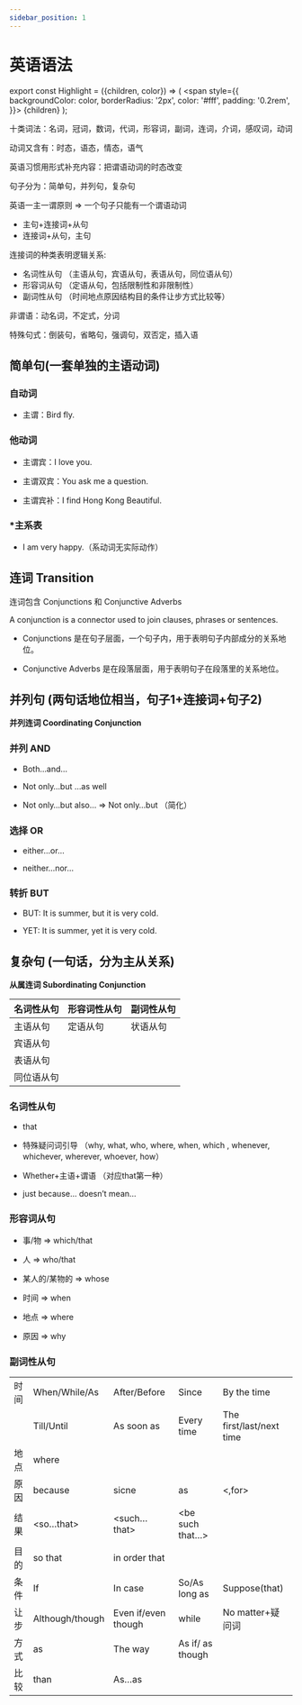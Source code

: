 ```yaml
---
sidebar_position: 1
---
```


# 英语语法

export const Highlight = ({children, color}) => (
  <span
    style={{
      backgroundColor: color,
      borderRadius: '2px',
      color: '#fff',
      padding: '0.2rem',
    }}>
    {children}
  </span>
);

十类词法：名词，冠词，数词，代词，形容词，副词，连词，介词，感叹词，动词

动词又含有：时态，语态，情态，语气

英语习惯用形式补充内容：把谓语动词的时态改变

句子分为：简单句，并列句，复杂句

<Highlight color="#1877F2">英语一主一谓原则 =&gt; 一个句子只能有一个谓语动词</Highlight>

-	<Highlight color="#25c2a0">主句+连接词+从句</Highlight>
-	<Highlight color="#25c2a0">连接词+从句，主句</Highlight>

<Highlight color="#1877F2">连接词的种类表明逻辑关系:</Highlight>

- <Highlight color="#25c2a0">名词性从句</Highlight> （主语从句，宾语从句，表语从句，同位语从句）
- <Highlight color="#25c2a0">形容词从句</Highlight> （定语从句，包括限制性和非限制性）
- <Highlight color="#25c2a0">副词性从句</Highlight> （时间地点原因结构目的条件让步方式比较等）

非谓语：<Highlight color="#1877F2">动名词</Highlight>，<Highlight color="#1877F2">不定式</Highlight>，<Highlight color="#1877F2">分词</Highlight>

特殊句式：<Highlight color="#1877F2">倒装句</Highlight>，<Highlight color="#1877F2">省略句</Highlight>，<Highlight color="#1877F2">强调句</Highlight>，<Highlight color="#1877F2">双否定</Highlight>，<Highlight color="#1877F2">插入语</Highlight>

## 简单句(一套单独的主语动词)

### 自动词

- <Highlight color="#25c2a0">主谓</Highlight>：Bird fly.

### 他动词

- <Highlight color="#25c2a0">主谓宾</Highlight>：I love you. 

- <Highlight color="#25c2a0">主谓双宾</Highlight>：You ask me a question.

- <Highlight color="#25c2a0">主谓宾补</Highlight>：I find Hong Kong Beautiful.

### *主系表

- I am very happy.（系动词无实际动作）


## 连词 Transition

连词包含 <Highlight color="#25c2a0">Conjunctions</Highlight> 和 <Highlight color="#25c2a0">Conjunctive Adverbs</Highlight>

A conjunction is a connector used to join clauses, phrases or sentences.

- <Highlight color="#25c2a0">Conjunctions</Highlight> 是在句子层面，一个句子内，用于表明句子内部成分的关系地位。

- <Highlight color="#25c2a0">Conjunctive Adverbs</Highlight> 是在段落层面，用于表明句子在段落里的关系地位。

## 并列句 (两句话地位相当，句子1+连接词+句子2)

**并列连词 Coordinating Conjunction**

### 并列 **AND**

- Both…and…

- Not only…but …as well

- Not only…but also… =&gt; Not only…but （简化）

### 选择 **OR**

- either…or…

- neither…nor…

### 转折 **BUT**

- BUT: It is summer, but it is very cold.

- YET:  It is summer, yet it is very cold.


## 复杂句 (一句话，分为主从关系)

**从属连词 Subordinating Conjunction**

|   名词性从句  |   形容词性从句  |   副词性从句  |
|---|---|---|
|   主语从句  |   定语从句  |   状语从句  |
|   宾语从句  |     |     |
|   表语从句  |     |     |
|   同位语从句  |     |     |

### 名词性从句

- that

- 特殊疑问词引导 （why, what, who, where, when, which , whenever, whichever, wherever, whoever, how）

- Whether+主语+谓语 （对应that第一种）

- just because… doesn’t mean…

### 形容词从句

- 事/物  =&gt; which/that

- 人 =&gt; who/that

- 某人的/某物的 =&gt; whose

- 时间 =&gt; when

- 地点 =&gt; where

- 原因 =&gt; why

### 副词性从句

|     |     |        |             |                |
|------------|--------------------|------------------------|---------------------|-----------------------------|
|   时间  |   When/While/As    |   After/Before         |   Since             |   By the time               |
|            |   Till/Until       |   As soon as           |   Every time        |   The first/last/next time  |
|   地点   |   where            |                        |                     |                             |
|   原因   |   because          |   sicne                |   as                |   &lt;,for&gt;                    |
|   结果   |   &lt;so…that&gt;        |   &lt;such…that&gt;          |   &lt;be such that…&gt;   |                             |
|   目的   |   so that          |   in order that        |                     |                             |
|   条件   |   If               |   In case              |   So/As long as     |   Suppose(that)             |
|   让步   |   Although/though  |   Even if/even though  |   while             |   No matter+疑问词          |
|   方式   |   as               |   The way              |   As if/ as though  |                             |
|   比较   |   than             |   As…as                |                     |                             |